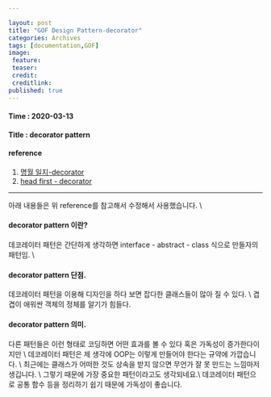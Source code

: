 ```yaml
---

layout: post
title: "GOF Design Pattern-decorator"
categories: Archives
tags: [documentation,GOF]
image:
 feature:
 teaser:
 credit:
 creditlink:
published: true
---
```


#### Time : 2020-03-13
#### Title : decorator pattern

#### reference

1. [명월 일지-decorator](https://nowonbun.tistory.com/446?category=838281) 
2. [head first - decorator](http://wiki.gurubee.net/pages/viewpage.action?pageId=1507398)

***

아래 내용들은 위 reference를 참고해서 수정해서 사용했습니다. \\

#### decorator pattern 이란?

데코레이터 패턴은 간단하게 생각하면 interface - abstract - class 식으로 만들자의 패턴임. \\

#### decorator pattern 단점.
데코레이터 패턴을 이용해 디자인을 하다 보면 잡다한 클래스들이 많아 질 수 있다. \\
겹겹이 애워싼 객체의 정체를 알기가 힘들다.


#### decorator pattern 의미.
다른 패턴들은 이런 형태로 코딩하면 어떤 효과를 볼 수 있다 혹은 가독성이 증가한다이지만 \\
데코레이터 패턴은 제 생각에 OOP는 이렇게 만들어야 한다는 규약에 가깝습니다. \\
최근에는 클래스가 어떠한 것도 상속을 받지 않으면 무언가 잘 못 만드는 느낌마저 생깁니다. \\
그렇기 때문에 가장 중요한 패턴이라고도 생각되네요.\\
데코레이터 패턴으로 공통 함수 등을 정리하기 쉽기 때문에 가독성이 좋습니다.


